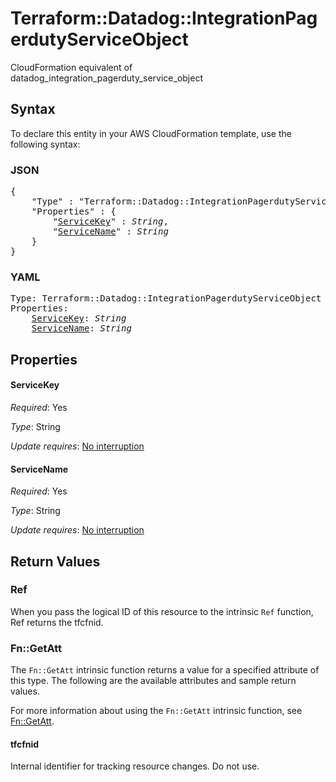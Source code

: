 # Terraform::Datadog::IntegrationPagerdutyServiceObject

CloudFormation equivalent of datadog_integration_pagerduty_service_object

## Syntax

To declare this entity in your AWS CloudFormation template, use the following syntax:

### JSON

<pre>
{
    "Type" : "Terraform::Datadog::IntegrationPagerdutyServiceObject",
    "Properties" : {
        "<a href="#servicekey" title="ServiceKey">ServiceKey</a>" : <i>String</i>,
        "<a href="#servicename" title="ServiceName">ServiceName</a>" : <i>String</i>
    }
}
</pre>

### YAML

<pre>
Type: Terraform::Datadog::IntegrationPagerdutyServiceObject
Properties:
    <a href="#servicekey" title="ServiceKey">ServiceKey</a>: <i>String</i>
    <a href="#servicename" title="ServiceName">ServiceName</a>: <i>String</i>
</pre>

## Properties

#### ServiceKey

_Required_: Yes

_Type_: String

_Update requires_: [No interruption](https://docs.aws.amazon.com/AWSCloudFormation/latest/UserGuide/using-cfn-updating-stacks-update-behaviors.html#update-no-interrupt)

#### ServiceName

_Required_: Yes

_Type_: String

_Update requires_: [No interruption](https://docs.aws.amazon.com/AWSCloudFormation/latest/UserGuide/using-cfn-updating-stacks-update-behaviors.html#update-no-interrupt)

## Return Values

### Ref

When you pass the logical ID of this resource to the intrinsic `Ref` function, Ref returns the tfcfnid.

### Fn::GetAtt

The `Fn::GetAtt` intrinsic function returns a value for a specified attribute of this type. The following are the available attributes and sample return values.

For more information about using the `Fn::GetAtt` intrinsic function, see [Fn::GetAtt](https://docs.aws.amazon.com/AWSCloudFormation/latest/UserGuide/intrinsic-function-reference-getatt.html).

#### tfcfnid

Internal identifier for tracking resource changes. Do not use.

